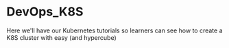 # DevOps_K8S
Here we'll have our Kubernetes tutorials so learners can see how to create a K8S cluster with easy (and hypercube)
